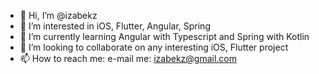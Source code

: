 - 👋 Hi, I’m @izabekz
- 👀 I’m interested in iOS, Flutter, Angular, Spring
- 🌱 I’m currently learning Angular with Typescript and Spring with Kotlin
- 💞️ I’m looking to collaborate on any interesting iOS, Flutter project
- 📫 How to reach me: e-mail me: izabekz@gmail.com

<!---
izabekz/izabekz is a ✨ special ✨ repository because its `README.md` (this file) appears on your GitHub profile.
You can click the Preview link to take a look at your changes.
--->
